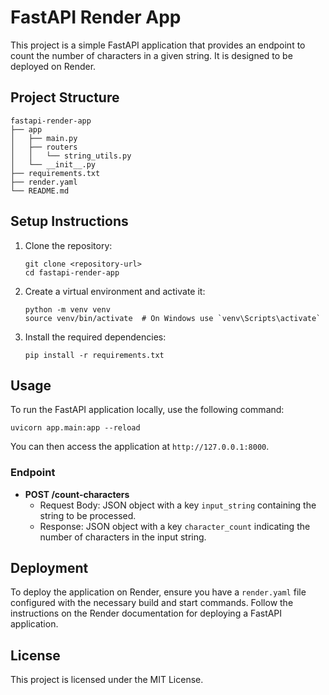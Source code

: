 # FastAPI Render App

This project is a simple FastAPI application that provides an endpoint to count the number of characters in a given string. It is designed to be deployed on Render.

## Project Structure

```
fastapi-render-app
├── app
│   ├── main.py
│   ├── routers
│   │   └── string_utils.py
│   └── __init__.py
├── requirements.txt
├── render.yaml
└── README.md
```

## Setup Instructions

1. Clone the repository:
   ```
   git clone <repository-url>
   cd fastapi-render-app
   ```

2. Create a virtual environment and activate it:
   ```
   python -m venv venv
   source venv/bin/activate  # On Windows use `venv\Scripts\activate`
   ```

3. Install the required dependencies:
   ```
   pip install -r requirements.txt
   ```

## Usage

To run the FastAPI application locally, use the following command:
```
uvicorn app.main:app --reload
```

You can then access the application at `http://127.0.0.1:8000`.

### Endpoint

- **POST /count-characters**
  - Request Body: JSON object with a key `input_string` containing the string to be processed.
  - Response: JSON object with a key `character_count` indicating the number of characters in the input string.

## Deployment

To deploy the application on Render, ensure you have a `render.yaml` file configured with the necessary build and start commands. Follow the instructions on the Render documentation for deploying a FastAPI application.

## License

This project is licensed under the MIT License.